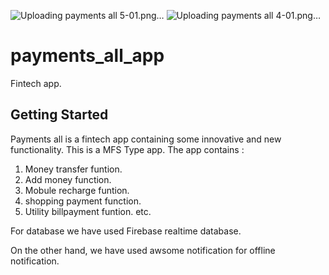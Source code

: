 
![Uploading payments all 5-01.png…]()
![Uploading payments all 4-01.png…]()
# payments_all_app

 Fintech app.

## Getting Started

Payments all is a fintech app containing some innovative and new functionality. This is a MFS Type app. The app contains : 
1) Money transfer funtion.
2) Add money function.
3) Mobule recharge funtion.
4) shopping payment function.
5) Utility billpayment funtion. etc.

For database we have used Firebase realtime database.

On the other hand, we have used awsome notification for offline notification.



